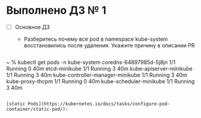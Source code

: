 # Выполнено ДЗ № 1

- [ ] Основное ДЗ
  - Разберитесь почему все pod в namespace kube-system восстановились после удаления. Укажите причину в описании PR
  
  ``` sh 
~ % kubectl get pods -n kube-system
coredns-64897985d-5j8jn            1/1     Running   0          40m
etcd-minikube                      1/1     Running   3          40m
kube-apiserver-minikube            1/1     Running   3          40m
kube-controller-manager-minikube   1/1     Running   3          40m
kube-proxy-thcpm                   1/1     Running   0          40m
kube-scheduler-minikube            1/1     Running   3          40m

```

[static Pods](https://kubernetes.io/docs/tasks/configure-pod-container/static-pod/):